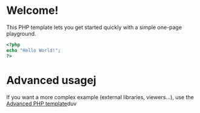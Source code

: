 # Welcome!

This PHP template lets you get started quickly with a simple one-page playground.

```php runnable
<?php
echo "Hello World!";
?>
```

# Advanced usagej

If you want a more complex example (external libraries, viewers...), use the [Advanced PHP template](https://tech.io/select-repo/574)duv